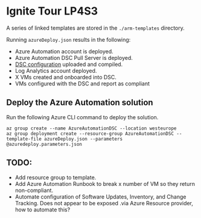 # Ignite Tour LP4S3

A series of linked templates are stored in the `./arm-templates` directory.

Running `azureDeploy.json` results in the following:

- Azure Automation account is deployed.
- Azure Automation DSC Pull Server is deployed.
- [DSC configuration](https://github.com/Azure-Samples/ignite-tour-lp4/blob/master/LP4S3/dsc-configurations/windows-config.ps1) uploaded and compiled.
- Log Analytics account deployed.
- X VMs created and onboarded into DSC.
- VMs configured with the DSC and report as compliant

## Deploy the Azure Automation solution

Run the following Azure CLI command to deploy the solution.

```
az group create --name AzureAutomationDSC --location westeurope
az group deployment create --resource-group AzureAutomationDSC --template-file azureDeploy.json --parameters @azuredeploy.parameters.json
```

## TODO:

- Add resource group to template.
- Add Azure Automation Runbook to break x number of VM so they return non-compliant.
- Automate configuration of Software Updates, Inventory, and Change Tracking. Does not appear to be exposed .via Azure Resource provider, how to automate this?